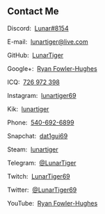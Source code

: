 <h2 id="contact">Contact Me</h2>
<p id="discord">Discord:&nbsp;&nbsp;<a href="https://discordapp.com/users/206291426932293634" target="_blank">Lunar#8154</a></p>
<!--<p id="discordserver">Discord Server:&nbsp;&nbsp;<a href="https://discord.me/lunatics" target="_blank">Lunatics</a></p>-->
<p id="email">E-mail:&nbsp;&nbsp;<a href="mailto:lunartiger@live.com" target="_top">lunartiger@live.com</a></p>
<p id="github">GitHub:&nbsp;&nbsp;<a href="https://github.com/LunarTiger" target="_blank">LunarTiger</a></p>
<p id="google">Google+:&nbsp;&nbsp;<a href="https://plus.google.com/+RyanFowlerHughes" target="_blank">Ryan Fowler-Hughes</a></p>
<p id="icq">ICQ:&nbsp;&nbsp;<a href="https://icq.com/people/726972398" target="_blank">726 972 398</a></p>
<p id="instagram">Instagram:&nbsp;&nbsp;<a href="https://www.instagram.com/lunartiger69/" target="_blank">lunartiger69</a></p>
<p id="kik">Kik:&nbsp;&nbsp;<a href="https://kik.me/lunartiger" target="_blank">lunartiger</a></p>
<p id="phone">Phone:&nbsp;&nbsp;<a href="tel:+15406926899">540-692-6899</a></p>
<p id="snapchat">Snapchat:&nbsp;&nbsp;<a href="https://www.snapchat.com/add/dat1gui69" target="_blank">dat1gui69</a></p>
<p id="steam">Steam:&nbsp;&nbsp;<a href="http://steamcommunity.com/id/lunartiger" target="_blank">lunartiger</a></p>
<p id="telegram">Telegram:&nbsp;&nbsp;<a href="https://t.me/LunarTiger" target="_blank">@LunarTiger</a></p>
<p id="twitch">Twitch:&nbsp;&nbsp;<a href="https://www.twitch.tv/lunartiger69" target="_blank">LunarTiger69</a></p>
<p id="twitter">Twitter:&nbsp;&nbsp;<a href="https://twitter.com/LunarTiger69" target="_blank">@LunarTiger69</a></p>
<p id="youtube">YouTube:&nbsp;&nbsp;<a href="https://www.youtube.com/user/69lunartiger" target="_blank">Ryan Fowler-Hughes</a></p>